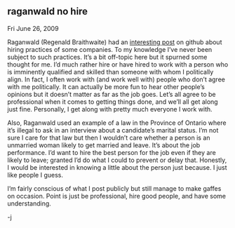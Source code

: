 
raganwald no hire
-----------------

Fri June 26, 2009

Raganwald (Regenald Braithwaite) had an [interesting
post](http://github.com/raganwald/homoiconic/blob/master/2009-06-26/no_hire.md#readme)
on github about hiring practices of some companies. To my knowledge I’ve
never been subject to such practices. It’s a bit off-topic here but it
spurned some thought for me. I’d much rather hire or have hired to work
with a person who is imminently qualified and skilled than someone with
whom I politically align. In fact, I often work with (and work well
with) people who don’t agree with me politically. It can actually be
more fun to hear other people’s opinions but it doesn’t matter as far as
the job goes. Let’s all agree to be professional when it comes to
getting things done, and we’ll all get along just fine. Personally, I
get along with pretty much everyone I work with.

Also, Raganwald used an example of a law in the Province of Ontario
where it’s illegal to ask in an interview about a candidate’s marital
status. I’m not sure I care for that law but then I wouldn’t care
whether a person is an unmarried woman likely to get married and leave.
It’s about the job performance. I’d want to hire the best person for the
job even if they are likely to leave; granted I’d do what I could to
prevent or delay that. Honestly, I would be interested in knowing a
little about the person just because. I just like people I guess.

I’m fairly conscious of what I post publicly but still manage to make
gaffes on occasion. Point is just be professional, hire good people, and
have some understanding.

-j
